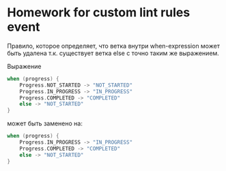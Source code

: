 # Homework for custom lint rules event

Правило, которое определяет, что ветка внутри when-expression может быть удалена т.к. существует ветка else с точно таким же выражением.

Выражение
```kt
when (progress) {
    Progress.NOT_STARTED -> "NOT_STARTED"
    Progress.IN_PROGRESS -> "IN_PROGRESS"
    Progress.COMPLETED -> "COMPLETED"
    else -> "NOT_STARTED"
}
```
может быть заменено на:

```kt
when (progress) {
    Progress.IN_PROGRESS -> "IN_PROGRESS"
    Progress.COMPLETED -> "COMPLETED"
    else -> "NOT_STARTED"
}
```
